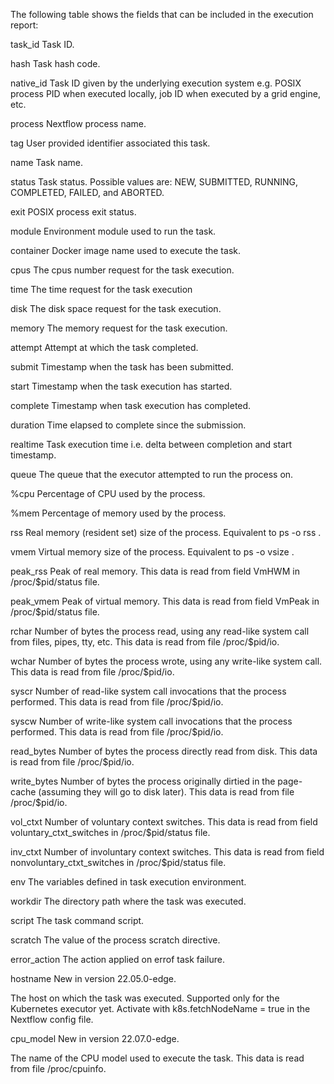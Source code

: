 The following table shows the fields that can be included in the execution report:

task_id
Task ID.

hash
Task hash code.

native_id
Task ID given by the underlying execution system e.g. POSIX process PID when executed locally, job ID when executed by a grid engine, etc.

process
Nextflow process name.

tag
User provided identifier associated this task.

name
Task name.

status
Task status. Possible values are: NEW, SUBMITTED, RUNNING, COMPLETED, FAILED, and ABORTED.

exit
POSIX process exit status.

module
Environment module used to run the task.

container
Docker image name used to execute the task.

cpus
The cpus number request for the task execution.

time
The time request for the task execution

disk
The disk space request for the task execution.

memory
The memory request for the task execution.

attempt
Attempt at which the task completed.

submit
Timestamp when the task has been submitted.

start
Timestamp when the task execution has started.

complete
Timestamp when task execution has completed.

duration
Time elapsed to complete since the submission.

realtime
Task execution time i.e. delta between completion and start timestamp.

queue
The queue that the executor attempted to run the process on.

%cpu
Percentage of CPU used by the process.

%mem
Percentage of memory used by the process.

rss
Real memory (resident set) size of the process. Equivalent to ps -o rss .

vmem
Virtual memory size of the process. Equivalent to ps -o vsize .

peak_rss
Peak of real memory. This data is read from field VmHWM in /proc/$pid/status file.

peak_vmem
Peak of virtual memory. This data is read from field VmPeak in /proc/$pid/status file.

rchar
Number of bytes the process read, using any read-like system call from files, pipes, tty, etc. This data is read from file /proc/$pid/io.

wchar
Number of bytes the process wrote, using any write-like system call. This data is read from file /proc/$pid/io.

syscr
Number of read-like system call invocations that the process performed. This data is read from file /proc/$pid/io.

syscw
Number of write-like system call invocations that the process performed. This data is read from file /proc/$pid/io.

read_bytes
Number of bytes the process directly read from disk. This data is read from file /proc/$pid/io.

write_bytes
Number of bytes the process originally dirtied in the page-cache (assuming they will go to disk later). This data is read from file /proc/$pid/io.

vol_ctxt
Number of voluntary context switches. This data is read from field voluntary_ctxt_switches in /proc/$pid/status file.

inv_ctxt
Number of involuntary context switches. This data is read from field nonvoluntary_ctxt_switches in /proc/$pid/status file.

env
The variables defined in task execution environment.

workdir
The directory path where the task was executed.

script
The task command script.

scratch
The value of the process scratch directive.

error_action
The action applied on errof task failure.

hostname
New in version 22.05.0-edge.

The host on which the task was executed. Supported only for the Kubernetes executor yet. Activate with k8s.fetchNodeName = true in the Nextflow config file.

cpu_model
New in version 22.07.0-edge.

The name of the CPU model used to execute the task. This data is read from file /proc/cpuinfo.
